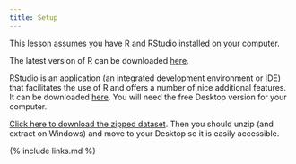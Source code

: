 ```yaml
---
title: Setup
---
```

This lesson assumes you have R and RStudio installed on your computer.

The latest version of R can be downloaded [here](https://cran.r-project.org/mirrors.html).

RStudio is an application (an integrated development environment or IDE) that facilitates the use of R and offers a number of nice additional features. It can be downloaded [here](https://www.rstudio.com/products/rstudio/download/). You will need the free Desktop version for your computer.

[Click here to download the zipped dataset](https://github.com/uw-madison-comps/R-plant-lesson/raw/gh-pages/data/R-plant-lesson.data.zip).  Then you should unzip (and extract on Windows) and move to your Desktop so it is easily accessible.


{% include links.md %}

